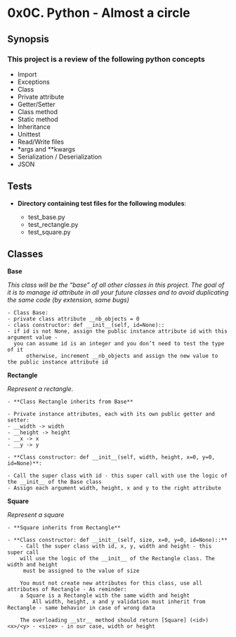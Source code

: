 # 0x0C. Python - Almost a circle


## Synopsis

### This project is a review of the following python concepts

 - Import
 - Exceptions
 - Class
 - Private attribute
 - Getter/Setter
 - Class method
 - Static method
 - Inheritance
 - Unittest
 - Read/Write files
 - *args and **kwargs
 - Serialization / Deserialization
 - JSON


## Tests

 - **Directory containing test files for the following modules**:

   - test_base.py
   - test_rectangle.py
   - test_square.py


## Classes

**Base**

*This class will be the “base” of all other classes in this project.*
*The goal of it is to manage id attribute in all your future classes
and to avoid duplicating the same code (by extension, same bugs)*

    - Class Base:
	- private class attribute __nb_objects = 0
	- class constructor: def __init__(self, id=None)::
	- if id is not None, assign the public instance attribute id with this argument value - 
	  you can assume id is an integer and you don’t need to test the type of it
          otherwise, increment __nb_objects and assign the new value to the public instance attribute id


**Rectangle**

*Represent a rectangle*.

	- **Class Rectangle inherits from Base**
    
	- Private instance attributes, each with its own public getter and setter:
	- __width -> width
	- __height -> height
	- __x -> x
	- __y -> y
    
	- **Class constructor: def __init__(self, width, height, x=0, y=0, id=None)**:
        
	- Call the super class with id - this super call with use the logic of the __init__ of the Base class
	- Assign each argument width, height, x and y to the right attribute


**Square**

*Represent a square*

	- **Square inherits from Rectangle**

	- **Class constructor: def __init__(self, size, x=0, y=0, id=None)::** 
		- Call the super class with id, x, y, width and height - this super call 
		will use the logic of the __init__ of the Rectangle class. The width and height
		 must be assigned to the value of size
    
		You must not create new attributes for this class, use all attributes of Rectangle - As reminder: 
		a Square is a Rectangle with the same width and height
    		All width, height, x and y validation must inherit from Rectangle - same behavior in case of wrong data

		The overloading __str__ method should return [Square] (<id>) <x>/<y> - <size> - in our case, width or height
